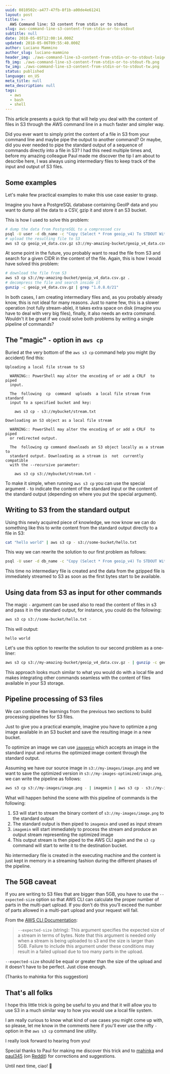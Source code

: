 ```yaml
---
uuid: 0810502c-a477-47fb-8f1b-a00de4e61241
layout: post
title: >-
  AWS Command line: S3 content from stdin or to stdout
slug: aws-command-line-s3-content-from-stdin-or-to-stdout
subtitle: null
date: 2018-05-05T12:00:14.000Z
updated: 2018-05-06T09:55:40.000Z
author: Luciano Mammino
author_slug: luciano-mammino
header_img: ./aws-command-line-s3-content-from-stdin-or-to-stdout-loige-co-luciano-mammino.jpg
fb_img: ./aws-command-line-s3-content-from-stdin-or-to-stdout-fb.png
tw_img: ./aws-command-line-s3-content-from-stdin-or-to-stdout-tw.png
status: published
language: en_US
meta_title: null
meta_description: null
tags:
  - aws
  - bash
  - shell
---
```


This article presents a quick tip that will help you deal with the content of files in S3 through the AWS command line in a much faster and simpler way.

Did you ever want to simply print the content of a file in S3 from your command line and maybe pipe the output to another command? Or maybe, did you ever needed to pipe the standard output of a sequence of commands directly into a file in S3? I had this need multiple times and, before my amazing colleague Paul made me discover the tip I am about to describe here, I was always using intermediary files to keep track of the input and output of S3 files.

## Some examples

Let's make few practical examples to make this use case easier to grasp.

Imagine you have a PostgreSQL database containing GeoIP data and you want to dump all the data to a CSV, gzip it and store it an S3 bucket.

This is how I used to solve this problem:

```bash
# dump the data from PostgreSQL to a compressed csv
psql -U user -d db_name -c "Copy (Select * From geoip_v4) To STDOUT With CSV HEADER DELIMITER ',';" | gzip > geoip_v4_data.csv.gz
# upload the resulting file to S3
aws s3 cp geoip_v4_data.csv.gz s3://my-amazing-bucket/geoip_v4_data.csv.gz
```

At some point in the future, you probably want to read the file from S3 and search for a given CIDR in the content of the file. Again, this is how I would have solved this problem:

```bash
# download the file from S3
aws s3 cp s3://my-amazing-bucket/geoip_v4_data.csv.gz .
# decompress the file and search inside it
gunzip -c geoip_v4_data.csv.gz | grep "1.0.8.0/21"
```

In both cases, I am creating intermediary files and, as you probably already know, this is not ideal for many reasons. Just to name few, this is a slower operation (not fully stream-able), it takes extra space on disk (imagine you have to deal with very big files), finally, it also needs an extra command. Wouldn't it be great if we could solve both problems by writing a single pipeline of commands?

## The "magic" `-` option in `aws cp`

Buried at the very bottom of the `aws s3 cp` command help you might (by accident) find this:

```plain
Uploading a local file stream to S3

  WARNING:: PowerShell may alter the encoding of or add a CRLF  to  piped
  input.

  The  following  cp  command  uploads  a local file stream from standard
  input to a specified bucket and key:

    aws s3 cp - s3://mybucket/stream.txt

Downloading an S3 object as a local file stream

  WARNING:: PowerShell may alter the encoding of or add a CRLF  to  piped
  or redirected output.

  The  following cp command downloads an S3 object locally as a stream to
  standard output. Downloading as a stream is  not  currently  compatible
  with the --recursive parameter:

    aws s3 cp s3://mybucket/stream.txt -
```

To make it simple, when running `aws s3 cp` you can use the special argument `-` to indicate the content of the standard input or the content of the standard output (depending on where you put the special argument).

## Writing to S3 from the standard output

Using this newly acquired piece of knowledge, we now know we can do something like this to write content from the standard output directly to a file in S3:

```bash
cat "hello world" | aws s3 cp - s3://some-bucket/hello.txt
```

This way we can rewrite the solution to our first problem as follows:

```bash
psql -U user -d db_name -c "Copy (Select * From geoip_v4) To STDOUT With CSV HEADER DELIMITER ',';" | gzip | aws s3 cp - s3://my-amazing-bucket/geoip_v4_data.csv.gz
```

This time no intermediary file is created and the data from the gzipped file is immediately streamed to S3 as soon as the first bytes start to be available.

## Using data from S3 as input for other commands

The magic `-` argument can be used also to read the content of files in s3 and pass it in the standard output, for instance, you could do the following:

```bash
aws s3 cp s3://some-bucket/hello.txt -
```

This will output:

```
hello world
```

Let's use this option to rewrite the solution to our second problem as a one-liner:

```bash
aws s3 cp s3://my-amazing-bucket/geoip_v4_data.csv.gz - | gunzip -c geoip_v4_data.csv.gz | grep "1.0.8.0/21"
```

This approach looks much similar to what you would do with a local file and makes integrating other commands seamless with the content of files available in your S3 storage.

## Pipeline processing of S3 files

We can combine the learnings from the previous two sections to build processing pipelines for S3 files.

Just to give you a practical example, imagine you have to optimize a png image available in an S3 bucket and save the resulting image in a new bucket.

To optimize an image we can use [`imagemin`](https://github.com/imagemin/imagemin-cli) which accepts an image in the standard input and returns the optimized image content through the standard output.

Assuming we have our source image in `s3://my-images/image.png` and we want to save the optimized version in `s3://my-images-optimized/image.png`, we can write the pipeline as follows:

```bash
aws s3 cp s3://my-images/image.png - | imagemin | aws s3 cp - s3://my-images-optimized/image.png
```

What will happen behind the scene with this pipeline of commands is the following:

1. S3 will start to stream the binary content of `s3://my-images/image.png` to the standard output
2. The standard output is then piped to `imagemin` and used as input stream
3. `imagemin` will start immediately to process the stream and produce an output stream representing the optimized image
4. This output stream is then piped to the AWS CLI again and the `s3 cp` command will start to write it to the destination bucket.

No intermediary file is created in the executing machine and the content is just kept in memory in a streaming fashion during the different phases of the pipeline.

## The 5GB caveat

If you are writing to S3 files that are bigger than 5GB, you have to use the `--expected-size` option so that AWS CLI can calculate the proper number of parts in the multi-part upload. If you don't do this you'll exceed the number of parts allowed in a multi-part upload and your request will fail.

From the [AWS CLI Documentation](https://docs.aws.amazon.com/cli/latest/reference/s3/cp.html):

> `--expected-size` (string): This argument specifies the expected size of a stream in terms of bytes. Note that this argument is needed only when a stream is being uploaded to s3 and the size is larger than 5GB. Failure to include this argument under these conditions may result in a failed upload due to too many parts in the upload.

`--expected-size` should be equal or greater than the size of the upload and it doesn't have to be perfect. Just close enough.

(Thanks to mahinka for this suggestion)

## That's all folks

I hope this little trick is going be useful to you and that it will allow you to use S3 in a much similar way to how you would use a local file system.

I am really curious to know what kind of use cases you might come up with, so please, let me know in the comments here if you'll ever use the nifty `-` option in the `aws s3 cp` command line utility.

I really look forward to hearing from you!

Special thanks to Paul for making me discover this trick and to [mahinka](https://www.reddit.com/user/mahinka) and [paul345](https://www.reddit.com/user/paul345) (on [Reddit](https://www.reddit.com/r/aws/comments/8h73uf/aws_command_line_s3_content_from_stdin_or_to/)) for corrections and suggestions.

Until next time, ciao! 👋
